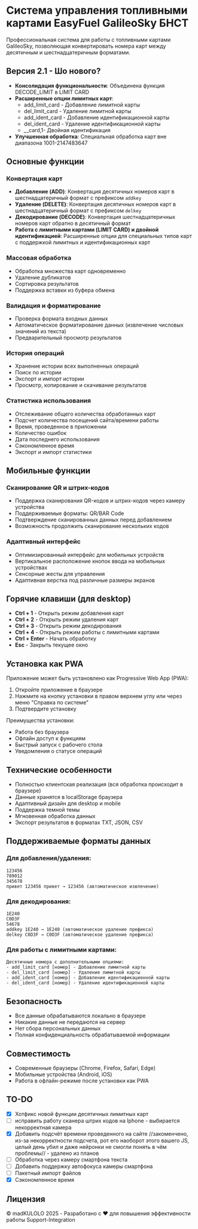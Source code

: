 # Система управления топливными картами EasyFuel GalileoSky БНСТ

Профессиональная система для работы с топливными картами GalileoSky, позволяющая конвертировать номера карт между десятичным и шестнадцатеричным форматами.

## Версия 2.1 - Шо нового?

- **Консолидация функциональности**: Объединена функция DECODE_LIMIT в LIMIT CARD
- **Расширенные опции лимитных карт**:
  - add_limit_card - Добавление лимитной карты
  - del_limit_card - Удаление лимитной карты
  - add_ident_card - Добавление идентификационной карты
  - del_ident_card - Удаление идентификационной карты
  - *_*_card,1- Двойная идентификация
- **Улучшенная обработка**: Специальная обработка карт вне диапазона 1001-2147483647

## Основные функции

### Конвертация карт
- **Добавление (ADD)**: Конвертация десятичных номеров карт в шестнадцатеричный формат с префиксом `addkey`
- **Удаление (DELETE)**: Конвертация десятичных номеров карт в шестнадцатеричный формат с префиксом `delkey`
- **Декодирование (DECODE)**: Конвертация шестнадцатеричных номеров карт обратно в десятичный формат
- **Работа с лимитными картами (LIMIT CARD) и двойной идентификацией**: Расширенные опции для специальных типов карт с поддержкой лимитных и идентификационных карт

### Массовая обработка
- Обработка множества карт одновременно
- Удаление дубликатов
- Сортировка результатов
- Поддержка вставки из буфера обмена

### Валидация и форматирование
- Проверка формата входных данных
- Автоматическое форматирование данных (извлечение числовых значений из текста)
- Предварительный просмотр результатов

### История операций
- Хранение истории всех выполненных операций
- Поиск по истории
- Экспорт и импорт истории
- Просмотр, копирование и скачивание результатов

### Статистика использования
- Отслеживание общего количества обработанных карт
- Подсчет количества посещений сайта/времени работы
- Время, проведенное в приложении
- Количество ошибок
- Дата последнего использования
- Сэкономленное время
- Экспорт и импорт статистики

## Мобильные функции

### Сканирование QR и штрих-кодов
- Поддержка сканирования QR-кодов и штрих-кодов через камеру устройства
- Поддерживаемые форматы: QR/BAR Code
- Подтверждение сканированных данных перед добавлением
- Возможность продолжить сканирование нескольких кодов

### Адаптивный интерфейс
- Оптимизированный интерфейс для мобильных устройств
- Вертикальное расположение кнопок ввода на мобильных устройствах
- Сенсорные жесты для управления
- Адаптивная верстка под различные размеры экранов

## Горячие клавиши (для desktop)

- **Ctrl + 1** - Открыть режим добавления карт
- **Ctrl + 2** - Открыть режим удаления карт
- **Ctrl + 3** - Открыть режим декодирования
- **Ctrl + 4** - Открыть режим работы с лимитными картами
- **Ctrl + Enter** - Начать обработку
- **Esc** - Закрыть текущее окно

## Установка как PWA

Приложение может быть установлено как Progressive Web App (PWA):
1. Откройте приложение в браузере
2. Нажмите на кнопку установки в правом верхнем углу или через меню "Справка по системе"
3. Подтвердите установку

Преимущества установки:
- Работа без браузера
- Офлайн доступ к функциям
- Быстрый запуск с рабочего стола
- Уведомления о статусе операций

## Технические особенности

- Полностью клиентская реализация (вся обработка происходит в браузере)
- Данные хранятся в localStorage браузера
- Адаптивный дизайн для desktop и mobile
- Поддержка темной темы
- Мгновенная обработка данных
- Экспорт результатов в форматах TXT, JSON, CSV

## Поддерживаемые форматы данных

### Для добавления/удаления:
```
123456
789012
345678
привет 123456 привет → 123456 (автоматическое извлечение)
```

### Для декодирования:
```
1E240
C0D3F
54678
addkey 1E240 → 1E240 (автоматическое удаление префикса)
delkey C0D3F → C0D3F (автоматическое удаление префикса)
```

### Для работы с лимитными картами:
```
Десятичные номера с дополнительными опциями:
- add_limit_card [номер] - Добавление лимитной карты
- del_limit_card [номер] - Удаление лимитной карты
- add_ident_card [номер] - Добавление идентификационной карты
- del_ident_card [номер] - Удаление идентификационной карты
```

## Безопасность

- Все данные обрабатываются локально в браузере
- Никакие данные не передаются на сервер
- Нет сбора персональных данных
- Полная конфиденциальность обрабатываемой информации

## Совместимость

- Современные браузеры (Chrome, Firefox, Safari, Edge)
- Мобильные устройства (Android, iOS)
- Работа в офлайн-режиме после установки как PWA

## TO-DO

- [x] Хотфикс новой функции десятичных лимитных карт
- [ ] исправить работу сканера штрих кодов на Iphone - выбирается некорректная камера
- [x] Добавить подсчёт времени проведенного на сайте //закоменчено, из-за некорректности подсчета, рот его наоборот этого вашего JS, целый день убил и даже нейронки не смогли понять в чём проблемы// - удалено из планов
- [ ] Обработка через камеру смартфона текста
- [ ] Добавить поддержку автофокуса камеры смартфона
- [ ] Пакетный импорт файлов
- [x] Сэкономленное время

## Лицензия

© madKULOLO 2025 - Разработано с ♥ для повышения эффективности работы Support-Integration